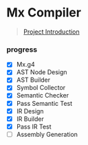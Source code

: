 # Mx Compiler

> [Project Introduction](https://github.com/ACMClassCourses/Compiler-Design-Implementation)

### progress

- [x] Mx.g4
- [x] AST Node Design
- [x] AST Builder
- [x] Symbol Collector
- [x] Semantic Checker
- [x] Pass Semantic Test
- [x] IR Design
- [x] IR Builder
- [x] Pass IR Test
- [ ] Assembly Generation